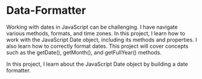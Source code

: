 # Data-Formatter

Working with dates in JavaScript can be challenging. I have navigate various methods, formats, and time zones. In this project, I learn how to work with the JavaScript Date object, including its methods and properties. I also learn how to correctly format dates. This project will cover concepts such as the getDate(), getMonth(), and getFullYear() methods.

In this project, I learn about the JavaScript Date object by building a date formatter.
